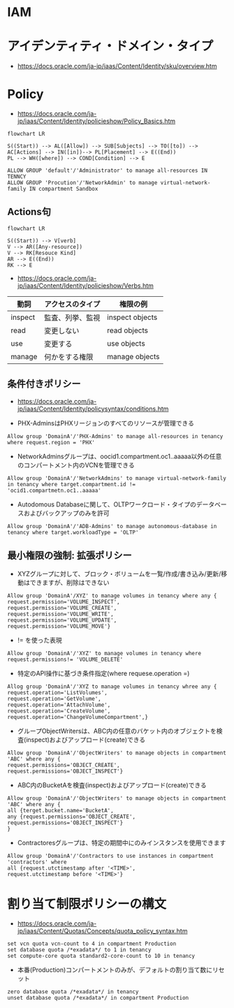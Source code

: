 # IAM
# アイデンティティ・ドメイン・タイプ
- https://docs.oracle.com/ja-jp/iaas/Content/Identity/sku/overview.htm
# Policy
- https://docs.oracle.com/ja-jp/iaas/Content/Identity/policieshow/Policy_Basics.htm

```mermaid
flowchart LR

S((Start)) --> AL([Allow]) --> SUB[Subjects] --> TO([to]) --> AC[Actions] --> IN([in])--> PL[Placement] --> E((End))
PL --> WH([where]) --> COND[Condition] --> E
```

```
ALLOW GROUP 'default'/'Administrator' to manage all-resources IN TENNCY
ALLOW GROUP 'Procution'/'NetworkAdmin' to manage virtual-network-family IN compartment Sandbox
```
## Actions句
```mermaid
flowchart LR

S((Start)) --> V[verb]
V --> AR([Any-resource])
V --> RK[Resouce Kind]
AR --> E((End))
RK --> E
```

- https://docs.oracle.com/ja-jp/iaas/Content/Identity/policieshow/Verbs.htm

動詞|アクセスのタイプ|権限の例
--|--|--
inspect|監査、列挙、監視|inspect objects
read|変更しない|read objects
use|変更する|use objects
manage|何かをする権限|manage objects
## 条件付きポリシー
- https://docs.oracle.com/ja-jp/iaas/Content/Identity/policysyntax/conditions.htm

- PHX-AdminsはPHXリージョンのすべてのリソースが管理できる
```
Allow group 'DomainA'/'PHX-Admins' to manage all-resources in tenancy where request.region = 'PHX'
```

- NetworkAdminsグループは、oocid1.compartment.oc1..aaaaa以外の任意のコンパートメント内のVCNを管理できる
```
Allow group 'DomainA'/'NetworkAdmins' to manage virtual-network-family in tenancy where target.compartment.id != 'ocid1.compartmetn.oc1..aaaaa'
```

- Autodomous Databaseに関して、OLTPワークロード・タイプのデータベースおよびバックアップのみを許可
```
Allow group 'DomainA'/'ADB-Admins' to manage autonomous-database in tenancy where target.workloadType = 'OLTP'
```
## 最小権限の強制: 拡張ポリシー
- XYZグループに対して、ブロック・ボリュームを一覧/作成/書き込み/更新/移動はできますが、削除はできない
```
Allow group 'DomainA'/XYZ' to manage volumes in tenancy where any {
request.permission='VOLUME_INSPECT',
request.permission='VOLUME_CREATE',
request.permission='VOLUME_WRITE',
request.permission='VOLUME_UPDATE',
request.permission='VOLUME_MOVE'}
```

- != を使った表現
```
Allow group 'DomainA'/'XYZ' to manage volumes in tenancy where request.permissions!= 'VOLUME_DELETE'
```

- 特定のAPI操作に基づき条件指定(where requese.operation =)
```
Allog group 'DomainA'/'XYZ to manage volumes in tenancy whree any {
request.operation='ListVolumes',
request.operation='GetVolume',
request.operation='AttachVolume',
request.operation='CreateVolume',
request.operation='ChangeVolumeCompartment',}
```

- グループObjectWritersは、ABC内の任意のバケット内のオブジェクトを検査(inspect)およびアップロード(create)できる
```
Allow group 'DomainA'/'ObjectWriters' to manage objects in compartment 'ABC' where any {
request.permissions='OBJECT_CREATE',
request.permissions='OBJECT_INSPECT'}
```

- ABC内のBucketAを検査(inspect)およびアップロード(create)できる
```
Allow group 'DomainA'/'ObjectWriters' to manage objects in compartment 'ABC' where any {
all {terget.bucket.name='BucketA',
any {request.permissions='OBJECT_CREATE',
request.permissions='OBJECT_INSPECT'}
}
```

- Contractoresグループは、特定の期間中にのみインスタンスを使用できます
```
Allow group 'DomainA'/'Contractors to use instances in compartment 'contractors' where
all {request.utctimestamp after '<TIME>',
request.utctimestamp before '<TIME>'}
```
# 割り当て制限ポリシーの構文
- https://docs.oracle.com/ja-jp/iaas/Content/Quotas/Concepts/quota_policy_syntax.htm

```
set vcn quota vcn-count to 4 in compartment Production
set database quota /*exadata*/ to 1 in tenancy
set compute-core quota standard2-core-count to 10 in tenancy
```

- 本番(Production)コンパートメントのみが、デフォルトの割り当て数にリセット
```
zero database quota /*exadata*/ in tenancy
unset database quota /*exadata*/ in compartment Production
```
